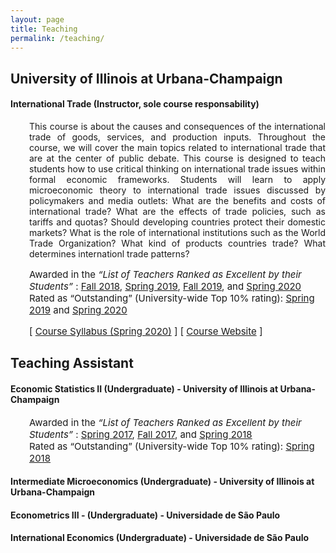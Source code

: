 ```yaml
---
layout: page
title: Teaching
permalink: /teaching/
---
```



## University of Illinois at Urbana-Champaign

#### <b>International Trade</b> (Instructor, sole course responsability)

   <div style="padding-left: 30px;">
   <p style="font-size:14px"  align="justify">This course is about the causes and consequences of the international trade of goods, services, and production inputs. Throughout the course, we will cover the main topics related to international trade that are at the center of public debate.  This course is designed to teach students how to use critical thinking on international trade issues within formal economic frameworks. Students will learn to apply microeconomic theory to international trade issues discussed by policymakers and media outlets: What are the benefits and costs of international trade?  What are the effects of trade policies, such as tariffs and quotas? Should developing countries protect their domestic markets? What is the role of international institutions such as the World Trade Organization? What kind of products countries trade? What determines internationl trade patterns?  </p>

   <p style="font-size:15px">Awarded in the  <em>“List of Teachers Ranked as Excellent by their Students” </em>: <a href="https://citl.illinois.edu/docs/default-source/teachers-ranked-as-excellent/tre-2018-fall.pdf#page=21" target="_blank">Fall 2018</a>, <a href="https://citl.illinois.edu/docs/default-source/teachers-ranked-as-excellent/tre-2019-spring.pdf#page=19" target="_blank">Spring 2019</a>, <a href="https://citl.illinois.edu/docs/default-source/teachers-ranked-as-excellent/tre-2019-fall.pdf#page=20" target="_blank">Fall 2019</a>, and <a href="https://citl.illinois.edu/docs/default-source/teachers-ranked-as-excellent/tre-2020-spring.pdf#page=17" target="_blank">Spring 2020</a> <br> Rated as “Outstanding” (University-wide Top 10% rating): <a href="https://citl.illinois.edu/docs/default-source/teachers-ranked-as-excellent/tre-2019-spring.pdf#page=19" target="_blank">Spring 2019</a> and <a href="https://citl.illinois.edu/docs/default-source/teachers-ranked-as-excellent/tre-2020-spring.pdf#page=17" target="_blank">Spring 2020</a> </p>

  <p style="font-size:15px">[ <a href="/files/Econ_490_International_Trade___Syllabus.pdf" target="_blank">Course Syllabus (Spring 2020)</a> ] [ <a href="https://compass2g.illinois.edu/webapps/blackboard/content/listContentEditable.jsp?content_id=_4184689_1&course_id=_48673_1" target="_blank">Course Website</a> ]</p>
   </div>

## Teaching Assistant

#### Economic Statistics II (Undergraduate) - University of Illinois at Urbana-Champaign

   <div style="padding-left: 30px;">
   <p style="font-size:15px">Awarded in the  <em>“List of Teachers Ranked as Excellent by their Students” </em>: <a href="https://citl.illinois.edu/docs/default-source/teachers-ranked-as-excellent/tre-2017-spring.pdf#page=19" target="_blank">Spring 2017</a>, <a href="https://citl.illinois.edu/docs/default-source/teachers-ranked-as-excellent/tre-2017-fall.pdf#page=21" target="_blank">Fall 2017</a>, and <a href="https://citl.illinois.edu/docs/default-source/teachers-ranked-as-excellent/tre-2018-spring.pdf#page=18" target="_blank">Spring 2018</a>  <br> Rated as “Outstanding” (University-wide Top 10% rating): <a href="https://citl.illinois.edu/docs/default-source/teachers-ranked-as-excellent/tre-2018-spring.pdf#page=18" target="_blank">Spring 2018</a> </p>
   </div>

#### Intermediate Microeconomics (Undergraduate) - University of Illinois at Urbana-Champaign
#### Econometrics III - (Undergraduate) - Universidade de São Paulo
#### International Economics (Undergraduate) - Universidade de São Paulo
